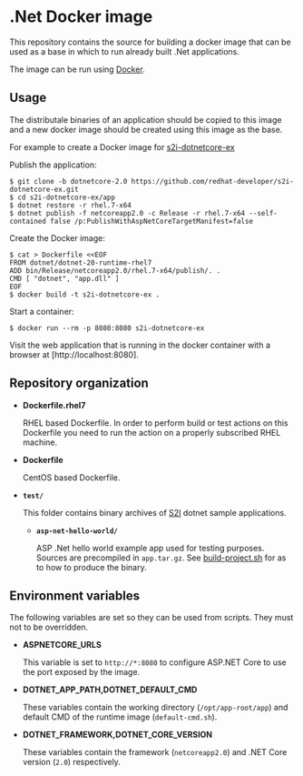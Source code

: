 .Net Docker image
=================

This repository contains the source for building a docker image that
can be used as a base in which to run already built .Net applications.

The image can be run using [Docker](http://docker.io).

Usage
---------------------
The distributale binaries of an application should be copied to this image and
a new docker image should be created using this image as the base.

For example to create a Docker image for [s2i-dotnetcore-ex](https://github.com/redhat-developer/s2i-dotnetcore-ex) 

Publish the application:
```
$ git clone -b dotnetcore-2.0 https://github.com/redhat-developer/s2i-dotnetcore-ex.git
$ cd s2i-dotnetcore-ex/app
$ dotnet restore -r rhel.7-x64
$ dotnet publish -f netcoreapp2.0 -c Release -r rhel.7-x64 --self-contained false /p:PublishWithAspNetCoreTargetManifest=false
```

Create the Docker image:
```
$ cat > Dockerfile <<EOF
FROM dotnet/dotnet-20-runtime-rhel7
ADD bin/Release/netcoreapp2.0/rhel.7-x64/publish/. .
CMD [ "dotnet", "app.dll" ]
EOF
$ docker build -t s2i-dotnetcore-ex .
```

Start a container:
```
$ docker run --rm -p 8080:8080 s2i-dotnetcore-ex
```

Visit the web application that is running in the docker container with a browser at [http://localhost:8080].

Repository organization
------------------------

* **Dockerfile.rhel7**

  RHEL based Dockerfile. In order to perform build or test actions on this
  Dockerfile you need to run the action on a properly subscribed RHEL machine.

* **Dockerfile**

  CentOS based Dockerfile.

* **`test/`**

  This folder contains binary archives of [S2I](https://github.com/openshift/source-to-image)
  dotnet sample applications.

  * **`asp-net-hello-world/`**

    ASP .Net hello world example app used for testing purposes. Sources are precompiled in `app.tar.gz`.
    See [build-project.sh](test/aspnet-hello-world/build-project.sh) for as to how to produce
    the binary.

Environment variables
---------------------

The following variables are set so they can be used from scripts.
They must not to be overridden.

* **ASPNETCORE_URLS**

    This variable is set to `http://*:8080` to configure ASP.NET Core to use the
    port exposed by the image.

* **DOTNET_APP_PATH,DOTNET_DEFAULT_CMD**

    These variables contain the working directory (`/opt/app-root/app`) and default CMD of the runtime image (`default-cmd.sh`).

* **DOTNET_FRAMEWORK,DOTNET_CORE_VERSION**

    These variables contain the framework (`netcoreapp2.0`) and .NET Core version (`2.0`) respectively.
